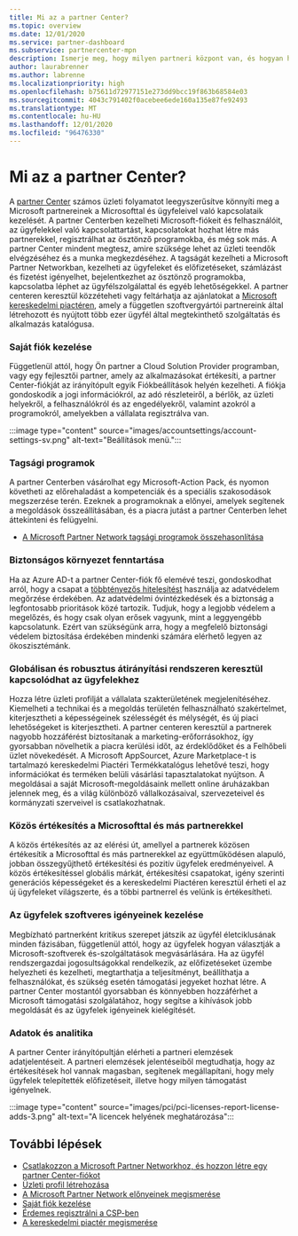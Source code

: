 ```yaml
---
title: Mi az a partner Center?
ms.topic: overview
ms.date: 12/01/2020
ms.service: partner-dashboard
ms.subservice: partnercenter-mpn
description: Ismerje meg, hogy milyen partneri központ van, és hogyan használhatja az üzleti növekedésre
author: laurabrenner
ms.author: labrenne
ms.localizationpriority: high
ms.openlocfilehash: b75611d72977151e273dd9bcc19f863b68584e03
ms.sourcegitcommit: 4043c791402f0acebee6ede160a135e87fe92493
ms.translationtype: MT
ms.contentlocale: hu-HU
ms.lasthandoff: 12/01/2020
ms.locfileid: "96476330"
---
```

# <a name="what-is-partner-center"></a>Mi az a partner Center?

A [partner Center](https://partner.microsoft.com/dashboard/home) számos üzleti folyamatot leegyszerűsítve könnyíti meg a Microsoft partnereinek a Microsofttal és ügyfeleivel való kapcsolataik kezelését.   A partner Centerben kezelheti Microsoft-fiókeit és felhasználóit, az ügyfelekkel való kapcsolattartást, kapcsolatokat hozhat létre más partnerekkel, regisztrálhat az ösztönző programokba, és még sok más. A partner Center mindent megtesz, amire szüksége lehet az üzleti teendők elvégzéséhez és a munka megkezdéséhez. A tagságát kezelheti a Microsoft Partner Networkban, kezelheti az ügyfeleket és előfizetéseket, számlázást és fizetést igényelhet, bejelentkezhet az ösztönző programokba, kapcsolatba léphet az ügyfélszolgálattal és egyéb lehetőségekkel. A partner centeren keresztül közzéteheti vagy feltárhatja az ajánlatokat a [Microsoft kereskedelmi piactéren](/azure/marketplace), amely a független szoftvergyártói partnereink által létrehozott és nyújtott több ezer ügyfél által megtekinthető szolgáltatás és alkalmazás katalógusa.

### <a name="manage-your-account"></a>Saját fiók kezelése

Függetlenül attól, hogy Ön partner a Cloud Solution Provider programban, vagy egy fejlesztői partner, amely az alkalmazásokat értékesíti, a partner Center-fiókját az irányítópult egyik Fiókbeállítások helyén kezelheti.  A fiókja gondoskodik a jogi információkról, az adó részleteiről, a bérlők, az üzleti helyekről, a felhasználókról és az engedélyekről, valamint azokról a programokról, amelyekben a vállalata regisztrálva van. 

:::image type="content" source="images/accountsettings/account-settings-sv.png" alt-text="Beállítások menü.":::


### <a name="membership-programs"></a>Tagsági programok

A partner Centerben vásárolhat egy Microsoft-Action Pack, és nyomon követheti az előrehaladást a kompetenciák és a speciális szakosodások megszerzése terén. Ezeknek a programoknak a előnyei, amelyek segítenek a megoldások összeállításában, és a piacra jutást a partner Centerben lehet áttekinteni és felügyelni.

- [A Microsoft Partner Network tagsági programok összehasonlítása](https://partner.microsoft.com/membership/compare-offers) 


### <a name="maintain-a-secure-environment"></a>Biztonságos környezet fenntartása

Ha az Azure AD-t a partner Center-fiók fő elemévé teszi, gondoskodhat arról, hogy a csapat a [többtényezős hitelesítést](partner-security-requirements-mandating-mfa.md) használja az adatvédelem megőrzése érdekében. Az adatvédelmi óvintézkedések és a biztonság a legfontosabb prioritások közé tartozik. Tudjuk, hogy a legjobb védelem a megelőzés, és hogy csak olyan erősek vagyunk, mint a leggyengébb kapcsolatunk. Ezért van szükségünk arra, hogy a megfelelő biztonsági védelem biztosítása érdekében mindenki számára elérhető legyen az ökoszisztémánk.

### <a name="connect-with-customers-globally-and-through-a-robust-referral-system"></a>Globálisan és robusztus átirányítási rendszeren keresztül kapcsolódhat az ügyfelekhez

Hozza létre üzleti profilját a vállalata szakterületének megjelenítéséhez. Kiemelheti a technikai és a megoldás területén felhasználható szakértelmet, kiterjesztheti a képességeinek szélességét és mélységét, és új piaci lehetőségeket is kiterjesztheti. A partner centeren keresztül a partnerek nagyobb hozzáférést biztosítanak a marketing-erőforrásokhoz, így gyorsabban növelhetik a piacra kerülési időt, az érdeklődőket és a Felhőbeli üzlet növekedését. A Microsoft AppSourcet, Azure Marketplace-t is tartalmazó kereskedelmi Piactéri Termékkatalógus lehetővé teszi, hogy információkat és terméken belüli vásárlási tapasztalatokat nyújtson. A megoldásai a saját Microsoft-megoldásaink mellett online áruházakban jelennek meg, és a világ különböző vállalkozásaival, szervezeteivel és kormányzati szerveivel is csatlakozhatnak.

### <a name="co-sell-with-microsoft-and-other-partners"></a>Közös értékesítés a Microsofttal és más partnerekkel

A közös értékesítés az az elérési út, amellyel a partnerek közösen értékesítik a Microsofttal és más partnerekkel az együttműködésen alapuló, jobban összegyűjthető értékesítési és pozitív ügyfelek eredményeivel.  A közös értékesítéssel globális márkát, értékesítési csapatokat, igény szerinti generációs képességeket és a kereskedelmi Piactéren keresztül érheti el az új ügyfeleket világszerte, és a többi partnerrel és velünk is értékesítheti.

### <a name="manage-your-customers-software-needs"></a>Az ügyfelek szoftveres igényeinek kezelése

Megbízható partnerként kritikus szerepet játszik az ügyfél életciklusának minden fázisában, függetlenül attól, hogy az ügyfelek hogyan választják a Microsoft-szoftverek és-szolgáltatások megvásárlására. Ha az ügyfél rendszergazdai jogosultságokkal rendelkezik, az előfizetéseket üzembe helyezheti és kezelheti, megtarthatja a teljesítményt, beállíthatja a felhasználókat, és szükség esetén támogatási jegyeket hozhat létre. A partner Center mostantól gyorsabban és könnyebben hozzáférhet a Microsoft támogatási szolgálatához, hogy segítse a kihívások jobb megoldását és az ügyfelek igényeinek kielégítését.

### <a name="data-and-analytics"></a>Adatok és analitika

A partner Center irányítópultján elérheti a partneri elemzések adatjelentéseit. A partneri elemzések jelentéseiből megtudhatja, hogy az értékesítések hol vannak magasban, segítenek megállapítani, hogy mely ügyfelek telepítették előfizetéseit, illetve hogy milyen támogatást igényelnek.

:::image type="content" source="images/pci/pci-licenses-report-license-adds-3.png" alt-text="A licencek helyének meghatározása":::


## <a name="next-steps"></a>További lépések

- [Csatlakozzon a Microsoft Partner Networkhoz, és hozzon létre egy partner Center-fiókot](mpn-create-a-partner-center-account.md)
- [Üzleti profil létrehozása](create-a-marketing-profile.md)
- [A Microsoft Partner Network előnyeinek megismerése](mpn-find-benefits.md)
- [Saját fiók kezelése](partner-center-account-setup.md)
- [Érdemes regisztrálni a CSP-ben](csp-overview.md)
- [A kereskedelmi piactér megismerése](csp-commercial-marketplace-overview.md)

